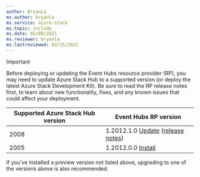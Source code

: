```yaml
---
author: BryanLa
ms.author: bryanla
ms.service: azure-stack
ms.topic: include
ms.date: 02/09/2021
ms.reviewer: bryanla
ms.lastreviewed: 02/15/2021
---
```

<!-- TODO - For each release: add AzS Hub build number, Event Hubs RP version number, & corresponding Event Hubs release notes text/link -->
> [!IMPORTANT]
> Before deploying or updating the Event Hubs resource provider (RP), you may need to update Azure Stack Hub to a supported version (or deploy the latest Azure Stack Development Kit). Be sure to read the RP release notes first, to learn about new functionality, fixes, and any known issues that could affect your deployment.
>
> | Supported Azure Stack Hub version | Event Hubs RP version |
> |-----|---|
> | 2008 | 1.2012.1.0 [Update](../operator/resource-provider-apply-updates.md) ([release notes](../operator/event-hubs-rp-release-1-2012-10.md)) |
> | 2005 | 1.2012.0.0 [Install](../operator/event-hubs-rp-install.md) |
> 
> If you've installed a preview version not listed above, upgrading to one of the versions above is also recommended.
